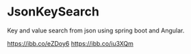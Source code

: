 # JsonKeySearch
Key and value search from json using spring boot and Angular.

https://ibb.co/eZDoy6
https://ibb.co/iu3XQm
